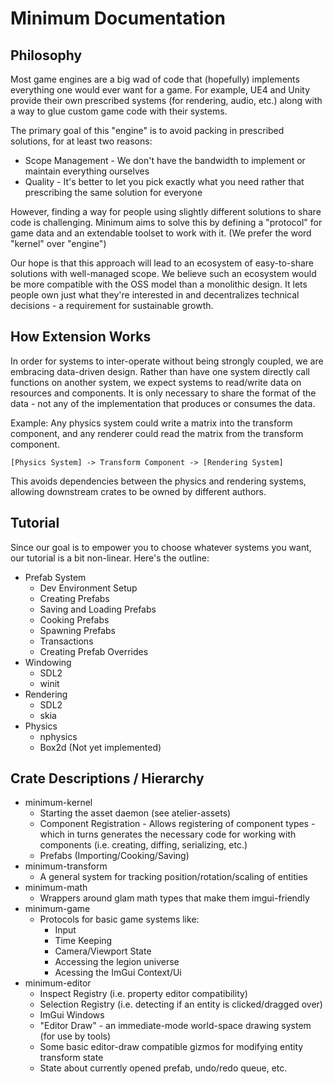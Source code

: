 
# Minimum Documentation

## Philosophy

Most game engines are a big wad of code that (hopefully) implements everything one would ever want for a game. For
example, UE4 and Unity provide their own prescribed systems (for rendering, audio, etc.) along with a way to glue custom
game code with their systems.

The primary goal of this "engine" is to avoid packing in prescribed solutions, for at least two reasons:
 * Scope Management - We don't have the bandwidth to implement or maintain everything ourselves
 * Quality - It's better to let you pick exactly what you need rather that prescribing the same solution
   for everyone 

However, finding a way for people using slightly different solutions to share code is challenging. Minimum aims
to solve this by defining a "protocol" for game data and an extendable toolset to work with it. (We prefer the word
"kernel" over "engine")

Our hope is that this approach will lead to an ecosystem of easy-to-share solutions with well-managed scope. We believe
such an ecosystem would be more compatible with the OSS model than a monolithic design. It lets people own just what
they're interested in and decentralizes technical decisions - a requirement for sustainable growth.

## How Extension Works

In order for systems to inter-operate without being strongly coupled, we are embracing data-driven design. Rather than
have one system directly call functions on another system, we expect systems to read/write data on resources and
components. It is only necessary to share the format of the data - not any of the implementation that produces or
consumes the data.

Example: Any physics system could write a matrix into the transform component, and any renderer could read the matrix from
the transform component. 
```
[Physics System] -> Transform Component -> [Rendering System]
```

This avoids dependencies between the physics and rendering systems, allowing downstream crates to be owned by different
authors.

## Tutorial

Since our goal is to empower you to choose whatever systems you want, our tutorial is a bit non-linear. Here's the
outline:

 * Prefab System
   * Dev Environment Setup
   * Creating Prefabs
   * Saving and Loading Prefabs
   * Cooking Prefabs
   * Spawning Prefabs
   * Transactions
   * Creating Prefab Overrides
 * Windowing
   * SDL2
   * winit
 * Rendering
   * SDL2
   * skia
 * Physics
   * nphysics
   * Box2d (Not yet implemented)

## Crate Descriptions / Hierarchy

 * minimum-kernel
   * Starting the asset daemon (see atelier-assets)
   * Component Registration - Allows registering of component types - which in turns generates the necessary code for
     working with components (i.e. creating, diffing, serializing, etc.)
   * Prefabs (Importing/Cooking/Saving)
 * minimum-transform
   * A general system for tracking position/rotation/scaling of entities
 * minimum-math
   * Wrappers around glam math types that make them imgui-friendly      
 * minimum-game
   * Protocols for basic game systems like:
     * Input
     * Time Keeping
     * Camera/Viewport State
     * Accessing the legion universe
     * Acessing the ImGui Context/Ui
 * minimum-editor
   * Inspect Registry (i.e. property editor compatibility)
   * Selection Registry (i.e. detecting if an entity is clicked/dragged over)
   * ImGui Windows
   * "Editor Draw" - an immediate-mode world-space drawing system (for use by tools)
   * Some basic editor-draw compatible gizmos for modifying entity transform state
   * State about currently opened prefab, undo/redo queue, etc.
